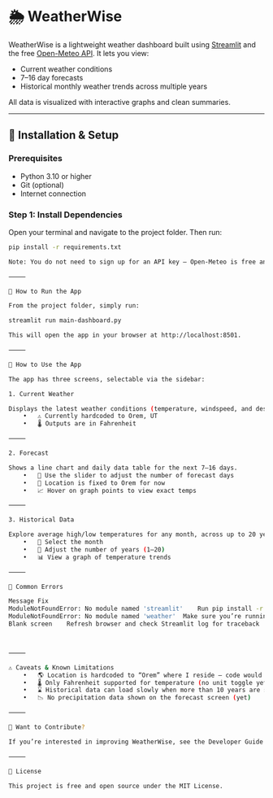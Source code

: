 # 🌦 WeatherWise

WeatherWise is a lightweight weather dashboard built using [Streamlit](https://streamlit.io) and the free [Open-Meteo API](https://open-meteo.com/). It lets you view:

- Current weather conditions
- 7–16 day forecasts
- Historical monthly weather trends across multiple years

All data is visualized with interactive graphs and clean summaries.

---

## 🔧 Installation & Setup

### Prerequisites

- Python 3.10 or higher
- Git (optional)
- Internet connection

### Step 1: Install Dependencies

Open your terminal and navigate to the project folder. Then run:

```bash
pip install -r requirements.txt

Note: You do not need to sign up for an API key — Open-Meteo is free and keyless!

⸻

🚀 How to Run the App

From the project folder, simply run:

streamlit run main-dashboard.py

This will open the app in your browser at http://localhost:8501.

⸻

🧭 How to Use the App

The app has three screens, selectable via the sidebar:

1. Current Weather

Displays the latest weather conditions (temperature, windspeed, and description) for a default location.
	•	⚠️ Currently hardcoded to Orem, UT
	•	🌡 Outputs are in Fahrenheit

⸻

2. Forecast

Shows a line chart and daily data table for the next 7–16 days.
	•	📅 Use the slider to adjust the number of forecast days
	•	🧭 Location is fixed to Orem for now
	•	📈 Hover on graph points to view exact temps

⸻

3. Historical Data

Explore average high/low temperatures for any month, across up to 20 years of data.
	•	📆 Select the month
	•	🔢 Adjust the number of years (1–20)
	•	📊 View a graph of temperature trends

⸻

🧩 Common Errors

Message	Fix
ModuleNotFoundError: No module named 'streamlit'	Run pip install -r requirements.txt
ModuleNotFoundError: No module named 'weather'	Make sure you’re running streamlit_demo.py from the root folder
Blank screen	Refresh browser and check Streamlit log for traceback



⸻

⚠️ Caveats & Known Limitations
	•	🌎 Location is hardcoded to “Orem” where I reside — code would need to be updated if this was deployed
	•	🌡 Only Fahrenheit supported for temperature (no unit toggle yet)
	•	⌛ Historical data can load slowly when more than 10 years are selected
	•	📉 No precipitation data shown on the forecast screen (yet)

⸻

🤝 Want to Contribute?

If you’re interested in improving WeatherWise, see the Developer Guide for an overview of the code structure and suggestions for future enhancements.

⸻

📄 License

This project is free and open source under the MIT License.
